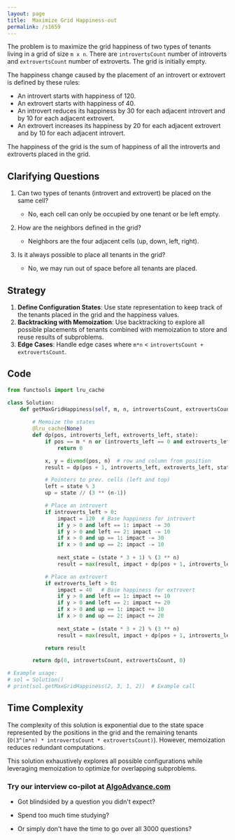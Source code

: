 ```yaml
---
layout: page
title:  Maximize Grid Happiness-out
permalink: /s1659
---
```


The problem is to maximize the grid happiness of two types of tenants living in a grid of size `m x n`. There are `introvertsCount` number of introverts and `extrovertsCount` number of extroverts. The grid is initially empty.

The happiness change caused by the placement of an introvert or extrovert is defined by these rules:

- An introvert starts with happiness of 120.
- An extrovert starts with happiness of 40.
- An introvert reduces its happiness by 30 for each adjacent introvert and by 10 for each adjacent extrovert.
- An extrovert increases its happiness by 20 for each adjacent extrovert and by 10 for each adjacent introvert.

The happiness of the grid is the sum of happiness of all the introverts and extroverts placed in the grid.

## Clarifying Questions
1. Can two types of tenants (introvert and extrovert) be placed on the same cell?
   - No, each cell can only be occupied by one tenant or be left empty.

2. How are the neighbors defined in the grid?
   - Neighbors are the four adjacent cells (up, down, left, right).

3. Is it always possible to place all tenants in the grid?
   - No, we may run out of space before all tenants are placed.

## Strategy
1. **Define Configuration States**: Use state representation to keep track of the tenants placed in the grid and the happiness values.
2. **Backtracking with Memoization**: Use backtracking to explore all possible placements of tenants combined with memoization to store and reuse results of subproblems.
3. **Edge Cases**: Handle edge cases where `m*n` < `introvertsCount + extrovertsCount`.

## Code

```python
from functools import lru_cache

class Solution:
    def getMaxGridHappiness(self, m, n, introvertsCount, extrovertsCount):
        
        # Memoize the states
        @lru_cache(None)
        def dp(pos, introverts_left, extroverts_left, state):
            if pos == m * n or (introverts_left == 0 and extroverts_left == 0):
                return 0

            x, y = divmod(pos, n)  # row and column from position
            result = dp(pos + 1, introverts_left, extroverts_left, state)  # Move to the next cell without placing any tenant

            # Pointers to prev. cells (left and top)
            left = state % 3
            up = state // (3 ** (n-1))

            # Place an introvert
            if introverts_left > 0:
                impact = 120  # Base happiness for introvert
                if y > 0 and left == 1: impact -= 30
                if y > 0 and left == 2: impact -= 10
                if x > 0 and up == 1: impact -= 30
                if x > 0 and up == 2: impact -= 10
                
                next_state = (state * 3 + 1) % (3 ** n)
                result = max(result, impact + dp(pos + 1, introverts_left - 1, extroverts_left, next_state))

            # Place an extrovert
            if extroverts_left > 0:
                impact = 40   # Base happiness for extrovert
                if y > 0 and left == 1: impact += 10
                if y > 0 and left == 2: impact += 20
                if x > 0 and up == 1: impact += 10
                if x > 0 and up == 2: impact += 20
                
                next_state = (state * 3 + 2) % (3 ** n)
                result = max(result, impact + dp(pos + 1, introverts_left, extroverts_left - 1, next_state))

            return result

        return dp(0, introvertsCount, extrovertsCount, 0)

# Example usage:
# sol = Solution()
# print(sol.getMaxGridHappiness(2, 3, 1, 2))  # Example call
```

## Time Complexity

The complexity of this solution is exponential due to the state space represented by the positions in the grid and the remaining tenants (`O(3^(m*n) * introvertsCount * extrovertsCount)`). However, memoization reduces redundant computations.

This solution exhaustively explores all possible configurations while leveraging memoization to optimize for overlapping subproblems.


### Try our interview co-pilot at [AlgoAdvance.com](https://algoAdvance.com)

- Got blindsided by a question you didn't expect?

- Spend too much time studying?

- Or simply don't have the time to go over all 3000 questions?


